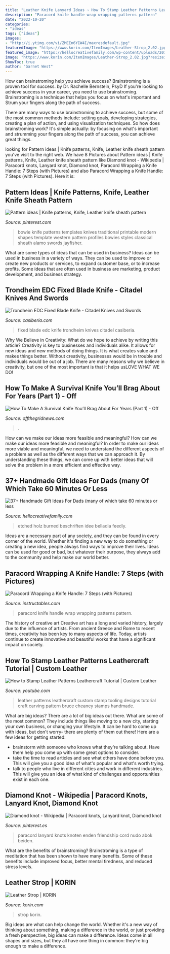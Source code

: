 ```yaml
---
title: "Leather Knife Lanyard Ideas ~ How To Stamp Leather Patterns Leathercraft Tutorial"
description: "Paracord knife handle wrap wrapping patterns pattern"
date: "2022-10-20"
categories:
- "ideas"
tags: ["ideas"]
images:
- "http://i.ytimg.com/vi/ZMEEn6YIW4I/maxresdefault.jpg"
featuredImage: "https://www.korin.com/ItemImages/Leather-Strop_2.02.jpg?resizeid=3&amp;resizeh=600&amp;resizew=600"
featured_image: "https://hellocreativefamily.com/wp-content/uploads/2016/05/Screen-Shot-2016-05-27-at-10.32.55-AM.png"
image: "https://www.korin.com/ItemImages/Leather-Strop_2.02.jpg?resizeid=3&amp;resizeh=600&amp;resizew=600"
ShowToc: true
author: "Garnet West"
---
```



How can brainstroming help you achieve success?
Brainstroming is a proven tool for success. by Dr. Rachelle Bernstein, PsyD
If you're looking to achieve success in your career, you need to use brainstroming. Brainstroming is a technique that helps you focus on what's important and Strum your fingers along the path of success.

There are many ways to use brainstroming to achieve success, but some of the most common methods include: setting goals, developing strategies, creating a plan of action, and using visualization techniques. So how does brainstroming work? It's simple actually: by focusing on what's important and strumming your fingers along the path of success, you can achieve great things.

	

		
looking for Pattern ideas | Knife patterns, Knife, Leather knife sheath pattern you've visit to the right web. We have 8 Pictures about Pattern ideas | Knife patterns, Knife, Leather knife sheath pattern like Diamond knot - Wikipedia | Paracord knots, Lanyard knot, Diamond knot, Paracord Wrapping a Knife Handle: 7 Steps (with Pictures) and also Paracord Wrapping a Knife Handle: 7 Steps (with Pictures). Here it is:
		
    
## Pattern Ideas | Knife Patterns, Knife, Leather Knife Sheath Pattern

<img loading=lazy src="https://i.pinimg.com/736x/79/3d/d1/793dd1352969cbda648b0d3aaf9167aa--bowie-knives-swords.jpg" onerror="this.onerror=null;this.src='https://tse1.mm.bing.net/th?id=OIP.Pk5fTxHzNNd4RNdSNEbfPwAAAA&amp;pid=15.1';" alt="Pattern ideas | Knife patterns, Knife, Leather knife sheath pattern">

_Source: pinterest.com_

>bowie knife patterns templates knives traditional printable modern shapes template western pattern profiles bowies styles classical sheath alamo swords jayfisher. 

	

What are some types of ideas that can be used in business?
Ideas can be used in business in a variety of ways. They can be used to improve or create new products or services, to expand customer base, or to increase profits. Some ideas that are often used in business are marketing, product development, and business strategy.

    
## Trondheim EDC Fixed Blade Knife - Citadel Knives And Swords

<img loading=lazy src="http://casiberia.com/img/prod/2x/kc4010_3.jpg" onerror="this.onerror=null;this.src='https://tse3.mm.bing.net/th?id=OIP.MW-Uf9nZnTFz8fKDQasozwHaDi&amp;pid=15.1';" alt="Trondheim EDC Fixed Blade Knife - Citadel Knives and Swords">

_Source: casiberia.com_

>fixed blade edc knife trondheim knives citadel casiberia. 

	

Why We Believe in Creativity: What do we hope to achieve by writing this article?
Creativity is key to businesses and individuals alike. It allows for new ideas and new methods of doing things. It is what creates value and makes things better. Without creativity, businesses would be in trouble and individuals would be out of a job. There are many reasons why we believe in creativity, but one of the most important is that it helps usLOVE WHAT WE DO!

    
## How To Make A Survival Knife You’ll Brag About For Years (Part 1) - Off

<img loading=lazy src="https://www.offthegridnews.com/wp-content/uploads/2014/05/knife-homemade.jpg" onerror="this.onerror=null;this.src='https://tse1.mm.bing.net/th?id=OIP.8aTVxdOTPoypq3mlQOnGwQHaE2&amp;pid=15.1';" alt="How To Make A Survival Knife You’ll Brag About For Years (Part 1) - Off">

_Source: offthegridnews.com_

>. 

	

How can we make our ideas more feasible and meaningful?
How can we make our ideas more feasible and meaningful? In order to make our ideas more viable and meaningful, we need to understand the different aspects of a problem as well as the different ways that we can approach it. By understanding these things, we can come up with better ideas that will solve the problem in a more efficient and effective way.

    
## 37+ Handmade Gift Ideas For Dads (many Of Which Take 60 Minutes Or Less

<img loading=lazy src="https://hellocreativefamily.com/wp-content/uploads/2016/05/Screen-Shot-2016-05-27-at-10.32.55-AM.png" onerror="this.onerror=null;this.src='https://tse4.mm.bing.net/th?id=OIP.oBUpGjoxBkCFOrC787zW6AHaLL&amp;pid=15.1';" alt="37+ Handmade Gift Ideas For Dads (many of which take 60 minutes or less">

_Source: hellocreativefamily.com_

>etched holz burned beschriften idee belladia feedly. 

	

Ideas are a necessary part of any society, and they can be found in every corner of the world. Whether it's finding a new way to do something or creating a new idea, people always find ways to improve their lives. Ideas can be used for good or bad, but whatever their purpose, they always add to the community and help make our world better.

    
## Paracord Wrapping A Knife Handle: 7 Steps (with Pictures)

<img loading=lazy src="https://cdn.instructables.com/ORIG/FYP/X51N/GRCQ84CY/FYPX51NGRCQ84CY.jpg?width=640" onerror="this.onerror=null;this.src='https://tse2.mm.bing.net/th?id=OIP.ZZ_3-E3s05KNi1Ki5zqWYQHaE8&amp;pid=15.1';" alt="Paracord Wrapping a Knife Handle: 7 Steps (with Pictures)">

_Source: instructables.com_

>paracord knife handle wrap wrapping patterns pattern. 

	

The history of creative art
Creative art has a long and varied history, largely due to the influence of artists. From ancient Greece and Rome to recent times, creativity has been key to many aspects of life. Today, artists continue to create innovative and beautiful works that have a significant impact on society.

    
## How To Stamp Leather Patterns Leathercraft Tutorial | Custom Leather

<img loading=lazy src="http://i.ytimg.com/vi/ZMEEn6YIW4I/maxresdefault.jpg" onerror="this.onerror=null;this.src='https://tse2.mm.bing.net/th?id=OIP.YvmkBjaJePXOhadBf2CneAHaEK&amp;pid=15.1';" alt="How to Stamp Leather Patterns Leathercraft Tutorial | Custom Leather">

_Source: youtube.com_

>leather patterns leathercraft custom stamp tooling designs tutorial craft carving pattern bruce cheaney stamps handmade. 

	

What are big ideas?
There are a lot of big ideas out there. What are some of the most common? They include things like moving to a new city, starting your own business, or changing your lifestyle. It can be hard to come up with ideas, but don't worry- there are plenty of them out there! Here are a few ideas for getting started: 
- brainstorm with someone who knows what they're talking about. Have them help you come up with some great options to consider. 
- take the time to read articles and see what others have done before you. This will give you a good idea of what's popular and what's worth trying. 
- talk to people who live in different cities and work in different industries. This will give you an idea of what kind of challenges and opportunities exist in each one.

    
## Diamond Knot - Wikipedia | Paracord Knots, Lanyard Knot, Diamond Knot

<img loading=lazy src="https://i.pinimg.com/736x/71/bd/97/71bd9773e03d484d0120d4c8a7f033b9--diamond-knot-paracord.jpg" onerror="this.onerror=null;this.src='https://tse2.mm.bing.net/th?id=OIP.wT_-b8MVcr8IMfOaK72G_AHaLI&amp;pid=15.1';" alt="Diamond knot - Wikipedia | Paracord knots, Lanyard knot, Diamond knot">

_Source: pinterest.es_

>paracord lanyard knots knoten enden friendship cord nudo abok beiden. 

	

What are the benefits of brainstroming?
Brainstroming is a type of meditation that has been shown to have many benefits. Some of these benefits include improved focus, better mental tiredness, and reduced stress levels.

    
## Leather Strop | KORIN

<img loading=lazy src="https://www.korin.com/ItemImages/Leather-Strop_2.02.jpg?resizeid=3&amp;resizeh=600&amp;resizew=600" onerror="this.onerror=null;this.src='https://tse4.mm.bing.net/th?id=OIP.zpTu3u3wkI_ujLCJYzeAeAHaHa&amp;pid=15.1';" alt="Leather Strop | KORIN">

_Source: korin.com_

>strop korin. 

	

Big ideas are what can help change the world. Whether it's a new way of thinking about something, making a difference in the world, or just providing a fresh perspective, big ideas can make a difference. Ideas come in all shapes and sizes, but they all have one thing in common: they're big enough to make a difference.

